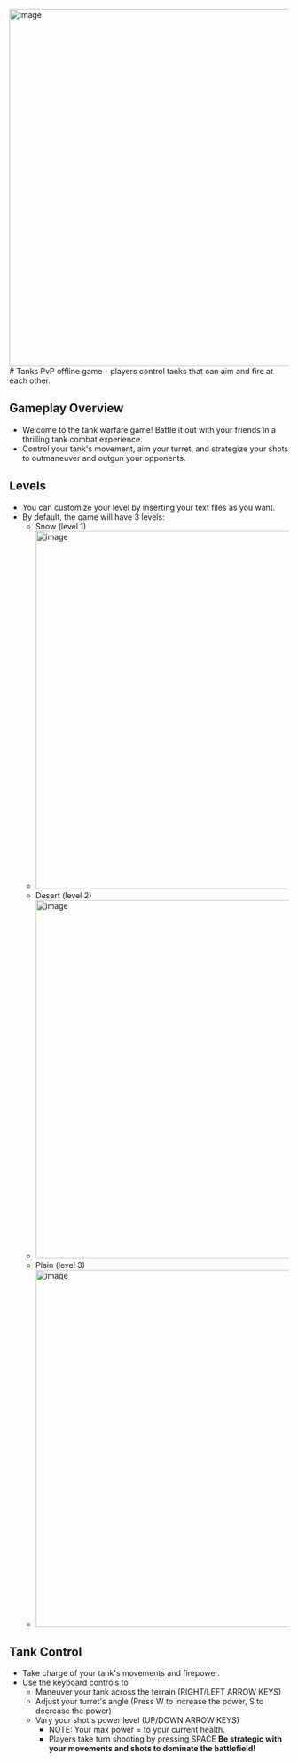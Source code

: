 <img width="645" alt="image" src="https://github.com/NguyenChHieu/Tanks/assets/140675996/d6e868f3-48ab-48b4-a4ad-ef0e399b6733"># Tanks
PvP offline game - players control tanks that can aim and  fire at each other.

## Gameplay Overview
+ Welcome to the tank warfare game! Battle it out with your friends in a thrilling tank combat experience.
+ Control your tank's movement, aim your turret, and strategize your shots to outmaneuver and outgun your opponents.

## Levels
+ You can customize your level by inserting your text files as you want.
+ By default, the game will have 3 levels:
  + Snow (level 1)
  + <img width="646" alt="image" src="https://github.com/NguyenChHieu/Tanks/assets/140675996/169430b6-7e0e-496d-ae50-0e92e08e4e60">
  + Desert (level 2)
  + <img width="647" alt="image" src="https://github.com/NguyenChHieu/Tanks/assets/140675996/ad28e6a2-549d-472f-8ed2-156b06298f82">
  + Plain (level 3)
  + <img width="645" alt="image" src="https://github.com/NguyenChHieu/Tanks/assets/140675996/a4d4fcc8-e64f-4cab-b62d-0db3534f009d">

## Tank Control
+ Take charge of your tank's movements and firepower.
+ Use the keyboard controls to
  + Maneuver your tank across the terrain (RIGHT/LEFT ARROW KEYS)
  + Adjust your turret's angle (Press W to increase the power, S to decrease the power)
  + Vary your shot's power level (UP/DOWN ARROW KEYS)
    + NOTE: Your max power = to your current health.
    + Players take turn shooting by pressing SPACE
**Be strategic with your movements and shots to dominate the battlefield!**
